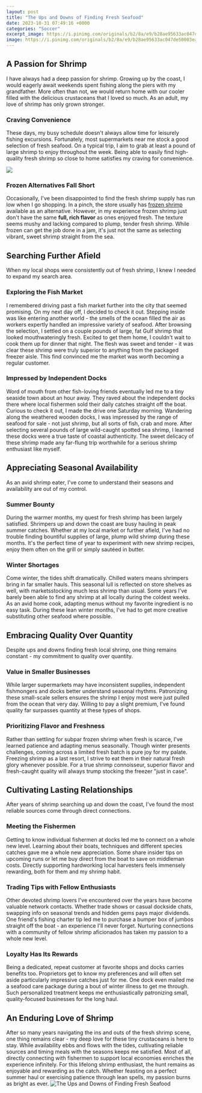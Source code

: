 ```yaml
---
layout: post
title: "The Ups and Downs of Finding Fresh Seafood"
date: 2023-10-31 07:49:16 +0000
categories: "Soccer"
excerpt_image: https://i.pinimg.com/originals/b2/8a/e9/b28ae95633ac047de50003ea9f7df009.jpg
image: https://i.pinimg.com/originals/b2/8a/e9/b28ae95633ac047de50003ea9f7df009.jpg
---
```


## A Passion for Shrimp
I have always had a deep passion for shrimp. Growing up by the coast, I would eagerly await weekends spent fishing along the piers with my grandfather. More often than not, we would return home with our cooler filled with the delicious crustaceans that I loved so much. As an adult, my love of shrimp has only grown stronger. 
### Craving Convenience 
These days, my busy schedule doesn't always allow time for leisurely fishing excursions. Fortunately, most supermarkets near me stock a good selection of fresh seafood. On a typical trip, I aim to grab at least a pound of large shrimp to enjoy throughout the week. Being able to easily find high-quality fresh shrimp so close to home satisfies my craving for convenience.

![](https://i.pinimg.com/originals/15/c0/52/15c052b7ee55e300ede7210f61d8b8e7.jpg)
### Frozen Alternatives Fall Short
Occasionally, I've been disappointed to find the fresh shrimp supply has run low when I go shopping. In a pinch, the store usually has [frozen shrimp](https://yt.io.vn/collection/aguado) available as an alternative. However, in my experience frozen shrimp just don't have the same **full, rich flavor** as ones enjoyed fresh. The texture seems mushy and lacking compared to plump, tender fresh shrimp. While frozen can get the job done in a jam, it's just not the same as selecting vibrant, sweet shrimp straight from the sea.
## Searching Further Afield  
When my local shops were consistently out of fresh shrimp, I knew I needed to expand my search area.
### Exploring the Fish Market 
I remembered driving past a fish market further into the city that seemed promising. On my next day off, I decided to check it out. Stepping inside was like entering another world - the smells of the ocean filled the air as workers expertly handled an impressive variety of seafood. After browsing the selection, I settled on a couple pounds of large, fat Gulf shrimp that looked mouthwateringly fresh. Excited to get them home, I couldn't wait to cook them up for dinner that night. The flesh was sweet and tender - it was clear these shrimp were truly superior to anything from the packaged freezer aisle. This find convinced me the market was worth becoming a regular customer.
### Impressed by Independent Docks
Word of mouth from other fish-loving friends eventually led me to a tiny seaside town about an hour away. They raved about the independent docks there where local fishermen sold their daily catches straight off the boat. Curious to check it out, I made the drive one Saturday morning. Wandering along the weathered wooden docks, I was impressed by the range of seafood for sale - not just shrimp, but all sorts of fish, crab and more. After selecting several pounds of large wild-caught spotted sea shrimp, I learned these docks were a true taste of coastal authenticity. The sweet delicacy of these shrimp made any far-flung trip worthwhile for a serious shrimp enthusiast like myself.
## Appreciating Seasonal Availability
As an avid shrimp eater, I've come to understand their seasons and availability are out of my control. 
### Summer Bounty 
During the warmer months, my quest for fresh shrimp has been largely satisfied. Shrimpers up and down the coast are busy hauling in peak summer catches. Whether at my local market or further afield, I've had no trouble finding bountiful supplies of large, plump wild shrimp during these months. It's the perfect time of year to experiment with new shrimp recipes, enjoy them often on the grill or simply sautéed in butter. 
### Winter Shortages
Come winter, the tides shift dramatically. Chilled waters means shrimpers bring in far smaller hauls. This seasonal lull is reflected on store shelves as well, with marketsstocking much less shrimp than usual. Some years I've barely been able to find any shrimp at all locally during the coldest weeks. As an avid home cook, adapting menus without my favorite ingredient is no easy task. During these lean winter months, I've had to get more creative substituting other seafood where possible.
## Embracing Quality Over Quantity 
Despite ups and downs finding fresh local shrimp, one thing remains constant - my commitment to quality over quantity. 
### Value in Smaller Businesses
While larger supermarkets may have inconsistent supplies, independent fishmongers and docks better understand seasonal rhythms. Patronizing these small-scale sellers ensures the shrimp I enjoy most were just pulled from the ocean that very day. Willing to pay a slight premium, I've found quality far surpasses quantity at these types of shops. 
### Prioritizing Flavor and Freshness
Rather than settling for subpar frozen shrimp when fresh is scarce, I've learned patience and adapting menus seasonally. Though winter presents challenges, coming across a limited fresh batch is pure joy for my palate. Freezing shrimp as a last resort, I strive to eat them in their natural fresh glory whenever possible. For a true shrimp connoisseur, superior flavor and fresh-caught quality will always trump stocking the freezer "just in case".
## Cultivating Lasting Relationships  
After years of shrimp searching up and down the coast, I've found the most reliable sources come through direct connections.
### Meeting the Fishermen  
Getting to know individual fishermen at docks led me to connect on a whole new level. Learning about their boats, techniques and different species catches gave me a whole new appreciation. Some share insider tips on upcoming runs or let me buy direct from the boat to save on middleman costs. Directly supporting hardworking local harvesters feels immensely rewarding, both for them and my shrimp habit. 
### Trading Tips with Fellow Enthusiasts
Other devoted shrimp lovers I've encountered over the years have become valuable network contacts. Whether trade shows or casual dockside chats, swapping info on seasonal trends and hidden gems pays major dividends. One friend's fishing charter tip led me to purchase a bumper box of jumbos straight off the boat - an experience I'll never forget. Nurturing connections with a community of fellow shrimp aficionados has taken my passion to a whole new level.
### Loyalty Has Its Rewards 
Being a dedicated, repeat customer at favorite shops and docks carries benefits too. Proprietors get to know my preferences and will often set aside particularly impressive catches just for me. One dock even mailed me a seafood care package during a bout of winter illness to get me through. Such personalized treatment keeps me enthusiastically patronizing small, quality-focused businesses for the long haul.
## An Enduring Love of Shrimp
After so many years navigating the ins and outs of the fresh shrimp scene, one thing remains clear - my deep love for these tiny crustaceans is here to stay. While availability ebbs and flows with the tides, cultivating reliable sources and timing meals with the seasons keeps me satisfied. Most of all, directly connecting with fishermen to support local economies enriches the experience infinitely. For this lifelong shrimp enthusiast, the hunt remains as enjoyable and rewarding as the catch. Whether feasting on a perfect summer haul or exercising patience through lean spells, my passion burns as bright as ever.
![The Ups and Downs of Finding Fresh Seafood](https://i.pinimg.com/originals/b2/8a/e9/b28ae95633ac047de50003ea9f7df009.jpg)